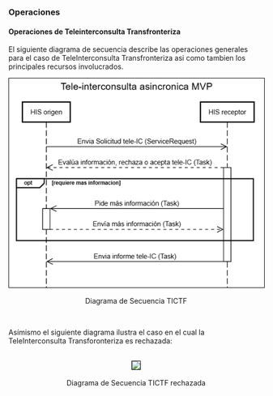 ### Operaciones 

#### Operaciones de Teleinterconsulta Transfronteriza

El siguiente diagrama de secuencia describe las operaciones generales para el caso de TeleInterconsulta Transfronteriza asi como tambien los principales recursos involucrados.
<br>
<div align="center" >
  <img  style="border: 1px solid; color: black;" src="TICTF.png"> 
  <p>Diagrama de Secuencia TICTF</p>
</div>
<br>

Asímismo el siguiente diagrama ilustra el caso en el cual la TeleInterconsulta Transforonteriza es rechazada:

<br>
<div align="center" >
  <img  style="border: 1px solid; color: black;" src="TICTFNO.png"> 
  <p>Diagrama de Secuencia TICTF rechazada</p>
</div>
<br>